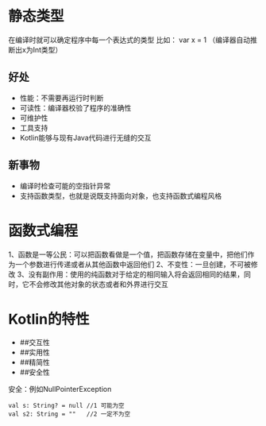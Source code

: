 
# 静态类型
在编译时就可以确定程序中每一个表达式的类型
比如： var x = 1 （编译器自动推断出x为Int类型）
## 好处
* 性能：不需要再运行时判断
* 可读性：编译器校验了程序的准确性
* 可维护性
* 工具支持
* Kotlin能够与现有Java代码进行无缝的交互
## 新事物
* 编译时检查可能的空指针异常
* 支持函数类型，也就是说既支持面向对象，也支持函数式编程风格

# 函数式编程
1、函数是一等公民：可以把函数看做是一个值，把函数存储在变量中，把他们作为一个参数进行传递或者从其他函数中返回他们
2、不变性：一旦创建，不可被修改
3、没有副作用：使用的纯函数对于给定的相同输入将会返回相同的结果，同时，它不会修改其他对象的状态或者和外界进行交互

# Kotlin的特性
* ##交互性
* ##实用性
* ##精简性
* ##安全性

安全：例如NullPointerException
```$java
val s: String? = null //1 可能为空
val s2: String = ""   //2 一定不为空 
```


